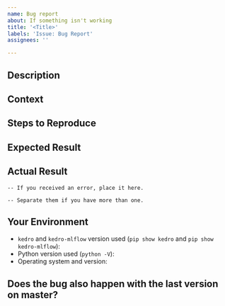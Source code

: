 ```yaml
---
name: Bug report
about: If something isn't working
title: '<Title>'
labels: 'Issue: Bug Report'
assignees: ''

---
```


<!-- **_If you like the repo, please give it a :star:_** -->

## Description
<!-- Short description of the problem here. -->

## Context

<!-- How has this bug affected you? What were you trying to accomplish? -->

## Steps to Reproduce

<!-- Please provide a detailed description. A Minimal Reproducible Example would really help to solve your issue faster (see this [Stack Overflow thread](https://stackoverflow.com/help/minimal-reproducible-example) to see how to create a good "reprex"). A link to a github repo is even better.

1. [First Step]
2. [Second Step]
3. [And so on...] -->

## Expected Result

<!-- Tell us what should happen. -->

## Actual Result

<!-- Tell us what happens instead. -->

```
-- If you received an error, place it here.
```

```
-- Separate them if you have more than one.
```

## Your Environment

<!-- Include as many relevant details about the environment in which you experienced the bug: -->

* `kedro` and `kedro-mlflow` version used (`pip show kedro` and `pip show kedro-mlflow`):
* Python version used (`python -V`):
* Operating system and version:

## Does the bug also happen with the last version on master?

<!-- The plugin is still in early development and known bugs are fixed as soon as we can. If you are lucky, your bug is already fixed on the `master` branch which is the most up to date. This branch contains our more recent development unpublished on PyPI yet.

In your environment, please try:

```bash
pip install --upgrade git+https://github.com/Galileo-Galilei/kedro-mlflow
```

And check if you can to reproduce the error. If you can't, just wait for the next release or use the master branch at your own risk! -->
